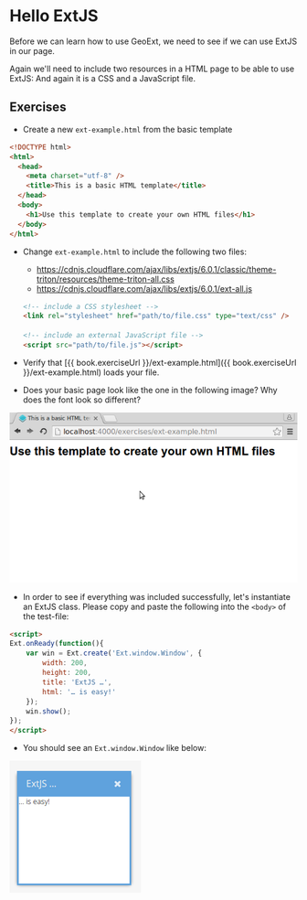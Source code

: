 # Hello ExtJS

Before we can learn how to use GeoExt, we need to see if we can use ExtJS in our page.

Again we'll need to include two resources in a HTML page to be able to use ExtJS: And again it is a CSS and a JavaScript file.

## Exercises

* Create a new `ext-example.html` from the basic template

```html
<!DOCTYPE html>
<html>
  <head>
    <meta charset="utf-8" />
    <title>This is a basic HTML template</title>
  </head>
  <body>
    <h1>Use this template to create your own HTML files</h1>
  </body>
</html>
```

* Change `ext-example.html` to include the following two files:
  * https://cdnjs.cloudflare.com/ajax/libs/extjs/6.0.1/classic/theme-triton/resources/theme-triton-all.css
  * https://cdnjs.cloudflare.com/ajax/libs/extjs/6.0.1/ext-all.js

  ```html
  <!-- include a CSS stylesheet -->
  <link rel="stylesheet" href="path/to/file.css" type="text/css" />

  <!-- include an external JavaScript file -->
  <script src="path/to/file.js"></script>
  ```

* Verify that [{{ book.exerciseUrl }}/ext-example.html]({{ book.exerciseUrl }}/ext-example.html) loads your file.
* Does your basic page look like the one in the following image? Why does the font look so different?

![The template-HTML with the ExtJS resources included](hello-ext.png)

* In order to see if everything was included successfully, let's instantiate an ExtJS class. Please copy and paste the following into the `<body>` of the test-file:

```html
<script>
Ext.onReady(function(){
    var win = Ext.create('Ext.window.Window', {
        width: 200,
        height: 200,
        title: 'ExtJS …',
        html: '… is easy!'
    });
    win.show();
});
</script>
```

* You should see an `Ext.window.Window` like below:

![ExtJS is easy](extjs-is-easy.png)
